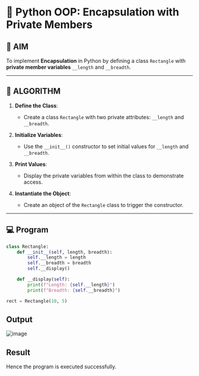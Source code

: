 # 🐍 Python OOP: Encapsulation with Private Members

## 🎯 AIM

To implement **Encapsulation** in Python by defining a class `Rectangle` with **private member variables** `__length` and `__breadth`.

---

## 🧠 ALGORITHM

1. **Define the Class**:
   - Create a class `Rectangle` with two private attributes: `__length` and `__breadth`.

2. **Initialize Variables**:
   - Use the `__init__()` constructor to set initial values for `__length` and `__breadth`.

3. **Print Values**:
   - Display the private variables from within the class to demonstrate access.

4. **Instantiate the Object**:
   - Create an object of the `Rectangle` class to trigger the constructor.

---

## 💻 Program

```python
class Rectangle:
    def __init__(self, length, breadth):
        self.__length = length
        self.__breadth = breadth
        self.__display()

    def __display(self):
        print(f"Length: {self.__length}")
        print(f"Breadth: {self.__breadth}")

rect = Rectangle(10, 5)

```

## Output

![image](https://github.com/user-attachments/assets/b3b151b3-2b09-4959-a4bc-88bd74641589)

## Result
Hence the program is executed successfully.
